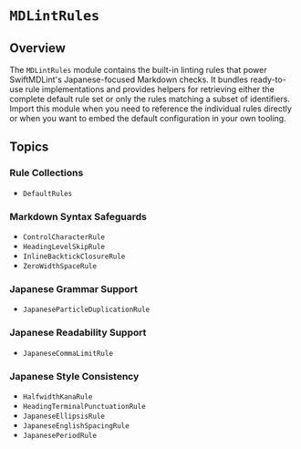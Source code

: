 # ``MDLintRules``

## Overview

The ``MDLintRules`` module contains the built-in linting rules that power SwiftMDLint's
Japanese-focused Markdown checks. It bundles ready-to-use rule implementations and
provides helpers for retrieving either the complete default rule set or only the rules
matching a subset of identifiers. Import this module when you need to reference the
individual rules directly or when you want to embed the default configuration in your
own tooling.

## Topics

### Rule Collections
- ``DefaultRules``

### Markdown Syntax Safeguards
- ``ControlCharacterRule``
- ``HeadingLevelSkipRule``
- ``InlineBacktickClosureRule``
- ``ZeroWidthSpaceRule``

### Japanese Grammar Support
- ``JapaneseParticleDuplicationRule``

### Japanese Readability Support
- ``JapaneseCommaLimitRule``

### Japanese Style Consistency
- ``HalfwidthKanaRule``
- ``HeadingTerminalPunctuationRule``
- ``JapaneseEllipsisRule``
- ``JapaneseEnglishSpacingRule``
- ``JapanesePeriodRule``

